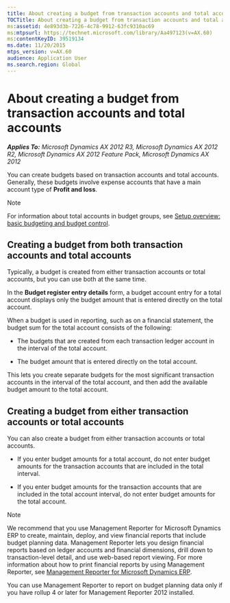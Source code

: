 ```yaml
---
title: About creating a budget from transaction accounts and total accounts
TOCTitle: About creating a budget from transaction accounts and total accounts
ms:assetid: 4e893d3b-7226-4c78-9912-63fc9310ac69
ms:mtpsurl: https://technet.microsoft.com/library/Aa497123(v=AX.60)
ms:contentKeyID: 39519134
ms.date: 11/20/2015
mtps_version: v=AX.60
audience: Application User
ms.search.region: Global
---
```


# About creating a budget from transaction accounts and total accounts 


_**Applies To:** Microsoft Dynamics AX 2012 R3, Microsoft Dynamics AX 2012 R2, Microsoft Dynamics AX 2012 Feature Pack, Microsoft Dynamics AX 2012_

You can create budgets based on transaction accounts and total accounts. Generally, these budgets involve expense accounts that have a main account type of **Profit and loss**.


> [!NOTE]
> <P>For information about total accounts in budget groups, see <A href="setup-overview-basic-budgeting-and-budget-control.md">Setup overview: basic budgeting and budget control</A>.</P>



## Creating a budget from both transaction accounts and total accounts

Typically, a budget is created from either transaction accounts or total accounts, but you can use both at the same time.

In the **Budget register entry details** form, a budget account entry for a total account displays only the budget amount that is entered directly on the total account.

When a budget is used in reporting, such as on a financial statement, the budget sum for the total account consists of the following:

  - The budgets that are created from each transaction ledger account in the interval of the total account.

  - The budget amount that is entered directly on the total account.

This lets you create separate budgets for the most significant transaction accounts in the interval of the total account, and then add the available budget amount to the total account.

## Creating a budget from either transaction accounts or total accounts

You can also create a budget from either transaction accounts or total accounts.

  - If you enter budget amounts for a total account, do not enter budget amounts for the transaction accounts that are included in the total interval.

  - If you enter budget amounts for the transaction accounts that are included in the total account interval, do not enter budget amounts for the total account.


> [!NOTE]
> <P>We recommend that you use Management Reporter for Microsoft Dynamics ERP to create, maintain, deploy, and view financial reports that include budget planning data. Management Reporter lets you design financial reports based on ledger accounts and financial dimensions, drill down to transaction-level detail, and use web-based report viewing. For more information about how to print financial reports by using Management Reporter, see <A href="http://go.microsoft.com/fwlink/?linkid=324762">Management Reporter for Microsoft Dynamics ERP</A>.</P>
> <P>You can use Management Reporter to report on budget planning data only if you have rollup 4 or later for Management Reporter 2012 installed.</P>


  


